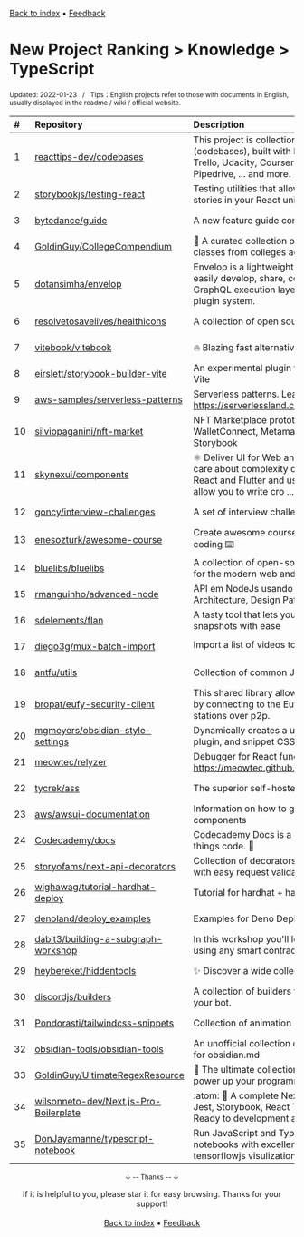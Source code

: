 <a href="https://github.com/GrowingGit/GitHub-English-Top-Charts#github-english-top-charts">Back to index</a> • <a href="/content/docs/feedback.md">Feedback</a>

# New Project Ranking > Knowledge > TypeScript
<sub>Updated: 2022-01-23&nbsp;&nbsp;&nbsp;/&nbsp;&nbsp;&nbsp;Tips：English projects refer to those with documents in English, usually displayed in the readme / wiki / official website.</sub>

|#|Repository|Description|Stars|Updated|Created|
|:-|:-|:-|:-|:-|:-|
|1|[reacttips-dev/codebases](https://github.com/reacttips-dev/codebases)|This project is collection of large projects's source code (codebases), built with Reactjs. Eg: Bestbuy, Postman, Trello, Udacity, Coursera, Skillshare, Invision, Intercom, Pipedrive, ... and more.|1033|2021-10-03|2021-09-19|
|2|[storybookjs/testing-react](https://github.com/storybookjs/testing-react)|Testing utilities that allow you to reuse your Storybook stories in your React unit tests!|519|2022-01-22|2021-03-14|
|3|[bytedance/guide](https://github.com/bytedance/guide)|A new feature guide component by react 🧭|479|2021-08-07|2021-04-29|
|4|[GoldinGuy/CollegeCompendium](https://github.com/GoldinGuy/CollegeCompendium)|📓 A curated collection of free public Computer Science classes from colleges across America|443|2022-01-20|2021-06-13|
|5|[dotansimha/envelop](https://github.com/dotansimha/envelop)|Envelop is a lightweight library allowing developers to easily develop, share, collaborate and extend their GraphQL execution layer. Envelop is the missing GraphQL plugin system. |437|2022-01-22|2021-02-17|
|6|[resolvetosavelives/healthicons](https://github.com/resolvetosavelives/healthicons)|A collection of open source icons for public health projects.|371|2021-10-07|2021-05-25|
|7|[vitebook/vitebook](https://github.com/vitebook/vitebook)|🔥 Blazing fast alternative to Storybook. Powered by Vite.|356|2022-01-20|2021-08-15|
|8|[eirslett/storybook-builder-vite](https://github.com/eirslett/storybook-builder-vite)|An experimental plugin to run and build Storybooks with Vite|350|2022-01-21|2021-04-13|
|9|[aws-samples/serverless-patterns](https://github.com/aws-samples/serverless-patterns)|Serverless patterns. Learn more at the website: https://serverlessland.com/patterns.|337|2022-01-22|2021-02-12|
|10|[silviopaganini/nft-market](https://github.com/silviopaganini/nft-market)|NFT Marketplace prototype using Typescript, WalletConnect, Metamask, Web3, Solidity, React and Storybook|309|2022-01-10|2021-03-07|
|11|[skynexui/components](https://github.com/skynexui/components)|⚛️  Deliver UI for Web and Mobile platforms without taking care about complexity on how to style there. It's based in React and Flutter and uses the core of CSS specification to allow you to write cro ...|295|2022-01-22|2021-08-31|
|12|[goncy/interview-challenges](https://github.com/goncy/interview-challenges)|A set of interview challenges excercises|266|2022-01-18|2021-09-30|
|13|[enesozturk/awesome-course](https://github.com/enesozturk/awesome-course)|Create awesome courses that let your audience learn by coding ⌨️|214|2021-12-25|2021-11-14|
|14|[bluelibs/bluelibs](https://github.com/bluelibs/bluelibs)|A collection of open-source software solutions designed for the modern web and enterprise scale.|212|2022-01-18|2021-07-14|
|15|[rmanguinho/advanced-node](https://github.com/rmanguinho/advanced-node)|API em NodeJs usando Typescript, TDD, Clean Architecture, Design Patterns e SOLID principles|203|2021-10-04|2021-07-07|
|16|[sdelements/flan](https://github.com/sdelements/flan)|A tasty tool that lets you save, load and share postgres snapshots with ease|172|2021-09-29|2021-07-02|
|17|[diego3g/mux-batch-import](https://github.com/diego3g/mux-batch-import)|Import a list of videos to Mux with ease 📹🔥|145|2021-08-10|2021-07-27|
|18|[antfu/utils](https://github.com/antfu/utils)|Collection of common JavaScript / TypeScript utils|144|2022-01-19|2021-04-11|
|19|[bropat/eufy-security-client](https://github.com/bropat/eufy-security-client)|This shared library allows to control Eufy security devices by connecting to the Eufy cloud servers and local/remote stations over p2p.|142|2022-01-11|2021-02-06|
|20|[mgmeyers/obsidian-style-settings](https://github.com/mgmeyers/obsidian-style-settings)|Dynamically creates a user interface for adjusting theme, plugin, and snippet CSS variables|141|2021-12-14|2021-03-28|
|21|[meowtec/relyzer](https://github.com/meowtec/relyzer)|Debugger for React functional components. Online demo: https://meowtec.github.io/relyzer/examples/todomvc/build/|135|2021-11-10|2021-01-26|
|22|[tycrek/ass](https://github.com/tycrek/ass)|The superior self-hosted ShareX server|134|2022-01-19|2021-04-05|
|23|[aws/awsui-documentation](https://github.com/aws/awsui-documentation)|Information on how to get started using AWS UI components|131|2022-01-22|2021-02-26|
|24|[Codecademy/docs](https://github.com/Codecademy/docs)|Codecademy Docs is a collection of information for all things code. 📕|130|2022-01-22|2021-04-13|
|25|[storyofams/next-api-decorators](https://github.com/storyofams/next-api-decorators)|Collection of decorators to create typed Next.js API routes, with easy request validation and transformation.|128|2022-01-22|2021-02-10|
|26|[wighawag/tutorial-hardhat-deploy](https://github.com/wighawag/tutorial-hardhat-deploy)|Tutorial for hardhat + hardhat-deploy|110|2021-10-13|2021-03-23|
|27|[denoland/deploy_examples](https://github.com/denoland/deploy_examples)|Examples for Deno Deploy|105|2021-12-31|2021-03-09|
|28|[dabit3/building-a-subgraph-workshop](https://github.com/dabit3/building-a-subgraph-workshop)|In this workshop you'll learn how to build an NFT Subgraph using any smart contract or smart contracts.|103|2021-12-13|2021-04-17|
|29|[heybereket/hiddentools](https://github.com/heybereket/hiddentools)|✨ Discover a wide collection of unique tools|97|2022-01-15|2021-03-02|
|30|[discordjs/builders](https://github.com/discordjs/builders)|A collection of builders that you can use when creating your bot.|94|2022-01-05|2021-06-20|
|31|[Pondorasti/tailwindcss-snippets](https://github.com/Pondorasti/tailwindcss-snippets)|Collection of animation snippets made for TailwindCSS|86|2022-01-19|2022-01-02|
|32|[obsidian-tools/obsidian-tools](https://github.com/obsidian-tools/obsidian-tools)|An unofficial collection of tools that helps you build plugins for obsidian.md|78|2021-10-05|2021-02-18|
|33|[GoldinGuy/UltimateRegexResource](https://github.com/GoldinGuy/UltimateRegexResource)|📝 The ultimate collection of regex syntax and resources to power up your programming!|77|2021-08-04|2021-07-01|
|34|[wilsonneto-dev/Next.js-Pro-Boilerplate](https://github.com/wilsonneto-dev/Next.js-Pro-Boilerplate)|:atom: :rocket: A complete Next.js boilerplate with Typescript, Jest, Storybook, React Testing Library, ESLint, and Prettier. Ready to development and production|73|2021-09-07|2021-02-27|
|35|[DonJayamanne/typescript-notebook](https://github.com/DonJayamanne/typescript-notebook)|Run JavaScript and TypeScript in node.js within VS Code notebooks with excellent support for debugging, tensorflowjs visulizations, plotly, danfojs, etc|72|2021-11-09|2021-02-22|

<div align="center">
    <p><sub>↓ -- Thanks -- ↓</sub></p>
    If it is helpful to you, please star it for easy browsing. Thanks for your support!
</div>

<br/>

<div align="center"><a href="https://github.com/GrowingGit/GitHub-English-Top-Charts#github-english-top-charts">Back to index</a> • <a href="/content/docs/feedback.md">Feedback</a></div>
